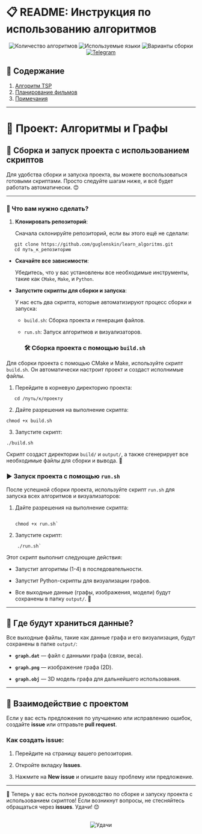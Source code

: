 # 📋 README: Инструкция по использованию алгоритмов

<div align="center">
  <img src="https://img.shields.io/badge/Алгоритмы-4%20проекта-blue" alt="Количество алгоритмов">
  <img src="https://img.shields.io/badge/Языки-C%2FC%2B%2B-green" alt="Используемые языки">
  <img src="https://img.shields.io/badge/Сборка-GCC%20%7C%20Clang%20%7C%20CMake-orange" alt="Варианты сборки">
  <a href="https://t.me/Golden_Vodka">
    <img src="https://img.shields.io/badge/💬_Golden_Vodka-2CA5E0?style=flat&logo=telegram" alt="Telegram">
  </a>
</div>    

## 📌 Содержание
1. [Алгоритм TSP](#-1-алгоритм-ближайшего-соседа-для-задачи-коммивояжера-tsp)
2. [Планирование фильмов](#-2-алгоритм-оптимального-планирования-съемок-фильмов)
3. [Примечания](#-примечания)

---

# 🚀 Проект: Алгоритмы и Графы

## 🔧 Сборка и запуск проекта с использованием скриптов

Для удобства сборки и запуска проекта, вы можете воспользоваться готовыми скриптами. Просто следуйте шагам ниже, и всё будет работать автоматически. 😊

---

### 📜 Что вам нужно сделать?

1. **Клонировать репозиторий**:
   
   Сначала склонируйте репозиторий, если вы этого ещё не сделали:
```
   git clone https://github.com/guglenskin/learn_algoritms.git
   cd путь_к_репозиторию
```

- **Скачайте все зависимости**:
    
    Убедитесь, что у вас установлены все необходимые инструменты, такие как `CMake`, `Make`, и `Python`.
    
- **Запустите скрипты для сборки и запуска**:
    
    У нас есть два скрипта, которые автоматизируют процесс сборки и запуска:
    
    - `build.sh`: Сборка проекта и генерация файлов.
        
    - `run.sh`: Запуск алгоритмов и визуализаторов.
      
      ### 🛠️ Сборка проекта с помощью `build.sh`

Для сборки проекта с помощью CMake и Make, используйте скрипт `build.sh`. Он автоматически настроит проект и создаст исполнимые файлы.

1. Перейдите в корневую директорию проекта:
```
   cd /путь/к/проекту
```
2. Дайте разрешения на выполнение скрипта:
```
chmod +x build.sh
```
3. Запустите скрипт:
```
./build.sh
```

Скрипт создаст директории `build/` и `output/`, а также сгенерирует все необходимые файлы для сборки и вывода. 🚀

### ▶️ Запуск проекта с помощью `run.sh`

После успешной сборки проекта, используйте скрипт `run.sh` для запуска всех алгоритмов и визуализаторов:

1. Дайте разрешения на выполнение скрипта:
    ```

    chmod +x run.sh`
    ```
2. Запустите скрипт:
    
```    
    ./run.sh`
```

Этот скрипт выполнит следующие действия:

- Запустит алгоритмы (1-4) в последовательности.
    
- Запустит Python-скрипты для визуализации графов.
    
- Все выходные данные (графы, изображения, модели) будут сохранены в папку `output/`. 🎨
---

## 📂 Где будут храниться данные?

Все выходные файлы, такие как данные графа и его визуализация, будут сохранены в папке `output/`:

- **`graph.dat`** — файл с данными графа (связи, веса).
    
- **`graph.png`** — изображение графа (2D).
    
- **`graph.obj`** — 3D модель графа для дальнейшего использования.
    

---

## 👥 Взаимодействие с проектом

Если у вас есть предложения по улучшению или исправлению ошибок, создайте **issue** или отправьте **pull request**.

### Как создать issue:

1. Перейдите на страницу вашего репозитория.
    
2. Откройте вкладку **Issues**.
    
3. Нажмите на **New issue** и опишите вашу проблему или предложение.
    

---

🌟 Теперь у вас есть полное руководство по сборке и запуску проекта с использованием скриптов! Если возникнут вопросы, не стесняйтесь обращаться через **issues**. Удачи! 😊

<div align="center">
  <br>
  <img src="https://img.shields.io/badge/Удачи%20в%20использовании!-brightgreen" alt="Удачи">
</div>
